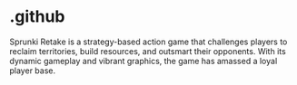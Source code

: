 # .github
Sprunki Retake is a strategy-based action game that challenges players to reclaim territories, build resources, and outsmart their opponents. With its dynamic gameplay and vibrant graphics, the game has amassed a loyal player base.
